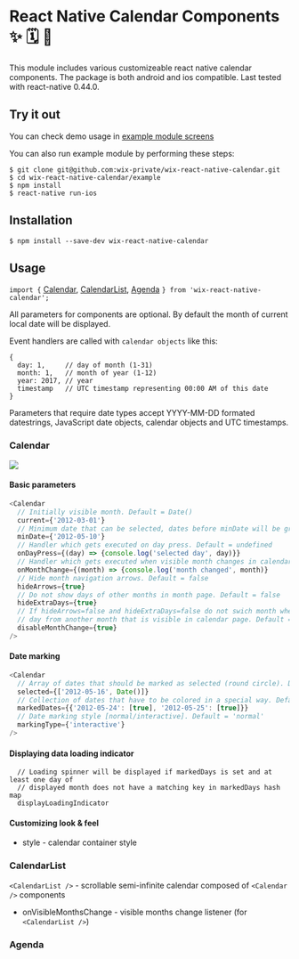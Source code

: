 # React Native Calendar Components ✨ 🗓️ 📆

This module includes various customizeable react native calendar components. The package is both android and ios compatible. Last tested with react-native 0.44.0.

## Try it out

You can check demo usage in [example module screens](https://github.com/wix-private/wix-react-native-calendar/tree/master/example/src/screens)

You can also run example module by performing these steps:

```
$ git clone git@github.com:wix-private/wix-react-native-calendar.git
$ cd wix-react-native-calendar/example
$ npm install
$ react-native run-ios
```

## Installation

```
$ npm install --save-dev wix-react-native-calendar
```

## Usage

`import {` [Calendar](#calendar), [CalendarList](#calendarlist), [Agenda](#agenda) `} from 'wix-react-native-calendar';`

All parameters for components are optional. By default the month of current local date will be displayed.

Event handlers are called with `calendar objects` like this:

```javasctipt
{
  day: 1,     // day of month (1-31)
  month: 1,   // month of year (1-12)
  year: 2017, // year
  timestamp   // UTC timestamp representing 00:00 AM of this date
}
```

Parameters that require date types accept YYYY-MM-DD formated datestrings, JavaScript date objects, calendar objects and UTC timestamps.

### Calendar

<kbd>
  <img src="https://github.com/wix-private/wix-react-native-calendar/blob/master/demo/calendar.gif?raw=true">
</kbd>

#### Basic parameters

```javascript
<Calendar 
  // Initially visible month. Default = Date()
  current={'2012-03-01'}
  // Minimum date that can be selected, dates before minDate will be grayed out. Default = undefined
  minDate={'2012-05-10'}
  // Handler which gets executed on day press. Default = undefined
  onDayPress={(day) => {console.log('selected day', day)}}
  // Handler which gets executed when visible month changes in calendar. Default = undefined
  onMonthChange={(month) => {console.log('month changed', month)}
  // Hide month navigation arrows. Default = false
  hideArrows={true}
  // Do not show days of other months in month page. Default = false
  hideExtraDays={true}
  // If hideArrows=false and hideExtraDays=false do not swich month when tapping on greyed out
  // day from another month that is visible in calendar page. Default = false
  disableMonthChange={true}
/>
```

#### Date marking

```javascript
<Calendar 
  // Array of dates that should be marked as selected (round circle). Default = []
  selected={['2012-05-16', Date()]}
  // Collection of dates that have to be colored in a special way. Default = []
  markedDates={{'2012-05-24': [true], '2012-05-25': [true]}}
  // Date marking style [normal/interactive]. Default = 'normal'
  markingType={'interactive'}
/>
```

#### Displaying data loading indicator

```
  // Loading spinner will be displayed if markedDays is set and at least one day of
  // displayed month does not have a matching key in markedDays hash map
  displayLoadingIndicator
```

#### Customizing look & feel

* style - calendar container style

### CalendarList

`<CalendarList />` - scrollable semi-infinite calendar composed of `<Calendar />` components

* onVisibleMonthsChange - visible months change listener (for `<CalendarList />`)

### Agenda

